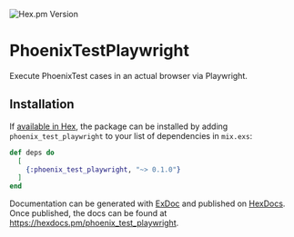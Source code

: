 ![Hex.pm Version](https://img.shields.io/hexpm/v/phoenix_test_playwright)

# PhoenixTestPlaywright

Execute PhoenixTest cases in an actual browser via Playwright.

## Installation

If [available in Hex](https://hex.pm/docs/publish), the package can be installed
by adding `phoenix_test_playwright` to your list of dependencies in `mix.exs`:

```elixir
def deps do
  [
    {:phoenix_test_playwright, "~> 0.1.0"}
  ]
end
```

Documentation can be generated with [ExDoc](https://github.com/elixir-lang/ex_doc)
and published on [HexDocs](https://hexdocs.pm). Once published, the docs can
be found at <https://hexdocs.pm/phoenix_test_playwright>.
